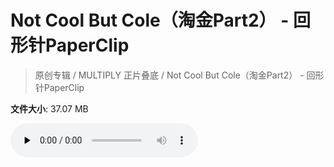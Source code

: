 # Not Cool But Cole（淘金Part2） - 回形针PaperClip

> 原创专辑 / MULTIPLY 正片叠底 / Not Cool But Cole（淘金Part2） - 回形针PaperClip

**文件大小**: 37.07 MB

<audio preload="none" controls><source src="https://file.hsyhx.top/archive/原创专辑/MULTIPLY 正片叠底/Not Cool But Cole（淘金Part2） - 回形针PaperClip.flac" type="audio/mpeg">🤔 您的浏览器不支持此音频格式</audio>